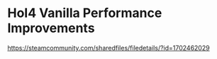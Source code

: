 # HoI4 Vanilla Performance Improvements
https://steamcommunity.com/sharedfiles/filedetails/?id=1702462029
